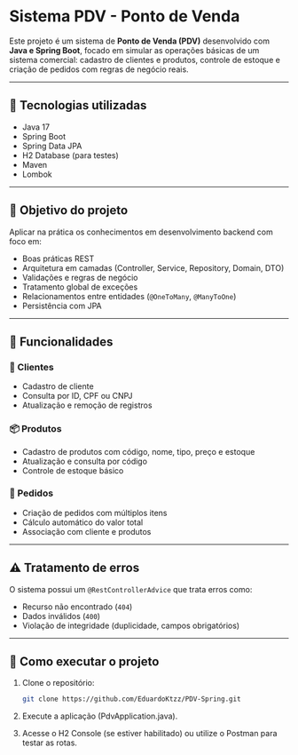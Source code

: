 # Sistema PDV - Ponto de Venda

Este projeto é um sistema de **Ponto de Venda (PDV)** desenvolvido com **Java e Spring Boot**, focado em simular as operações básicas de um sistema comercial: cadastro de clientes e produtos, controle de estoque e criação de pedidos com regras de negócio reais.

---

## 🚀 Tecnologias utilizadas

- Java 17
- Spring Boot
- Spring Data JPA
- H2 Database (para testes)
- Maven
- Lombok

---

## 🎯 Objetivo do projeto

Aplicar na prática os conhecimentos em desenvolvimento backend com foco em:

- Boas práticas REST
- Arquitetura em camadas (Controller, Service, Repository, Domain, DTO)
- Validações e regras de negócio
- Tratamento global de exceções
- Relacionamentos entre entidades (`@OneToMany`, `@ManyToOne`)
- Persistência com JPA

---

## 🧠 Funcionalidades

### 👤 Clientes
- Cadastro de cliente
- Consulta por ID, CPF ou CNPJ
- Atualização e remoção de registros

### 📦 Produtos
- Cadastro de produtos com código, nome, tipo, preço e estoque
- Atualização e consulta por código
- Controle de estoque básico

### 🛒 Pedidos
- Criação de pedidos com múltiplos itens
- Cálculo automático do valor total
- Associação com cliente e produtos

---

## ⚠️ Tratamento de erros

O sistema possui um `@RestControllerAdvice` que trata erros como:
- Recurso não encontrado (`404`)
- Dados inválidos (`400`)
- Violação de integridade (duplicidade, campos obrigatórios)

---

## 📌 Como executar o projeto

1. Clone o repositório:
   ```bash
   git clone https://github.com/EduardoKtzz/PDV-Spring.git

2. Execute a aplicação (PdvApplication.java).

3. Acesse o H2 Console (se estiver habilitado) ou utilize o Postman para testar as rotas.

